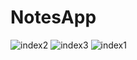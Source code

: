 # NotesApp


![index2](https://user-images.githubusercontent.com/76844212/103442264-519f5c80-4c5d-11eb-95a4-4dd7ec5745de.jpg)
![index3](https://user-images.githubusercontent.com/76844212/103442267-53692000-4c5d-11eb-99c8-74724fd0ec27.jpg)
![index1](https://user-images.githubusercontent.com/76844212/103442269-549a4d00-4c5d-11eb-8ae0-53a658fcf002.jpg)

